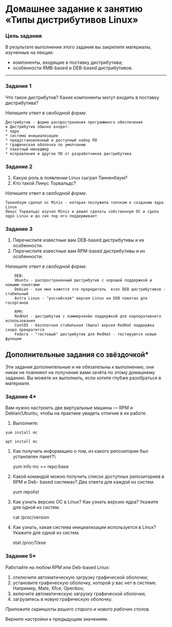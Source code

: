 # Домашнее задание к занятию «Типы дистрибутивов Linux»

### Цель задания

В результате выполнения этого задания вы закрепите материалы, изученные на лекции:
- компоненты, входящие в поставку дистрибутива;
- особенности RMB-based и DEB-based дистрибутивов.

---
### Задание 1

Что такое дистрибутив? Какие компоненты могут входить в поставку дистрибутива?

*Напишите ответ в свободной форме.*

    Дистрибутив - форма распространения программного обеспечения
    в Дистрибутив обычно входят:
    * ядро
    * система инициализации
    * предустановленный и доступный набор ПО
    * графическая оболочка по умолчанию
    * пакетный менеджер
    * исправления и другое ПО от разработчиков дистрибутива

### Задание 2

1. Какую роль в появлении Linux сыграл Танненбаум?
2. Кто такой Линус Торвальдс?

*Напишите ответ в свободной форме.*

    Таненбаум сделал ос Minix - которая послужила толчком к созданию ядра Linux
    Линус Торвальдс изучал Minix и решил сделать собственную ОС и сдела ядро Linux и до сих пор его поддерживает


### Задание 3

1. Перечислите известные вам DEB-based дистрибутивы и их особенности.
2. Перечислите известные вам RPM-based дистрибутивы и их особенности.

*Напишите ответ в свободной форме.*

        DEB:
        Ubuntu - распространенный дистрибутив с хорошей поддержкой и новыми пакетами
        Debian - как мне кажется это прородитель  всех DEB дистрибутивов - стабильный
        Astra Linux - "российская" версия Linux на DEB пакетах для госорганов
        
        RPM:
        RedHat - дистрибутив с коммерчекйо поддержкой для корпоративного использования
        CentOS - бесплатная стабильная (была) версия RedHat поддержка скоро прекратится
        Fedora - "тестовый" дистрибутив для RedHat - тестируются новые функции


## Дополнительные задания со звёздочкой*
Эти задания дополнительные и не обязательны к выполнению, они никак не повлияют на получение вами зачёта по этому домашнему заданию. Вы можете их выполнить, если хотите глубже разобраться в материале.

### Задание 4*

Вам нужно настроить две виртуальные машины — RPM и Debian/Ubuntu, чтобы на практике увидеть отличие в их работе.

1. Выполните:

`yum install mc`

`apt install mc`

1. Как получить информацию о том, из какого репозитория был установлен пакет?\

    yum info mc == repo:base

2. Какой командой можно получить список доступных репозиториев в RPM и Deb- based системах? Два ответа для каждой из систем.

    yum repolist

3. Как узнать версию ОС в Linux? Как узнать версию ядра? Укажите для одной из систем.

    cat /proc/version 

4. Как узнать, какая система инициализации используется в Linux? Укажите для одной из систем.

    stat /proc/1/exe

### Задание 5* 

Работайте на любом RPM или Deb-based Linux:

1) отключите автоматическую загрузку графической оболочки;
2) установите графическую оболочку, которой у вас нет в системе. Например, Mate, Xfce, Openbox;
3) включите автоматическую загрузку графической оболочки;
4) загрузитесь в новую графическую оболочку.

*Приложите скриншоты вашего старого и нового рабочих столов.*

Верните настройки к предыдущим значениям.


